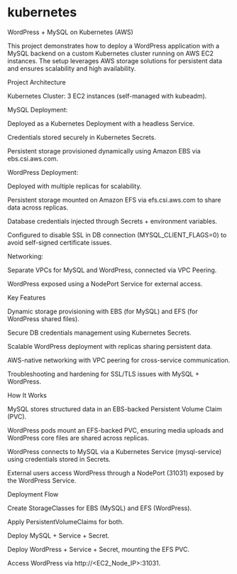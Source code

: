 # kubernetes
WordPress + MySQL on Kubernetes (AWS)

This project demonstrates how to deploy a WordPress application with a MySQL backend on a custom Kubernetes cluster running on AWS EC2 instances. The setup leverages AWS storage solutions for persistent data and ensures scalability and high availability.

Project Architecture

Kubernetes Cluster: 3 EC2 instances (self-managed with kubeadm).

MySQL Deployment:

  Deployed as a Kubernetes Deployment with a headless Service.

  Credentials stored securely in Kubernetes Secrets.

  Persistent storage provisioned dynamically using Amazon EBS via ebs.csi.aws.com.

WordPress Deployment:

  Deployed with multiple replicas for scalability.

  Persistent storage mounted on Amazon EFS via efs.csi.aws.com to share data across replicas.

  Database credentials injected through Secrets + environment variables.

  Configured to disable SSL in DB connection (MYSQL_CLIENT_FLAGS=0) to avoid self-signed certificate issues.


Networking:

  Separate VPCs for MySQL and WordPress, connected via VPC Peering.

  WordPress exposed using a NodePort Service for external access.

Key Features

  Dynamic storage provisioning with EBS (for MySQL) and EFS (for WordPress shared files).

  Secure DB credentials management using Kubernetes Secrets.

  Scalable WordPress deployment with replicas sharing persistent data.

  AWS-native networking with VPC peering for cross-service communication.

  Troubleshooting and hardening for SSL/TLS issues with MySQL + WordPress.

How It Works

  MySQL stores structured data in an EBS-backed Persistent Volume Claim (PVC).

  WordPress pods mount an EFS-backed PVC, ensuring media uploads and WordPress core files are shared across replicas.

  WordPress connects to MySQL via a Kubernetes Service (mysql-service) using credentials stored in Secrets.

  External users access WordPress through a NodePort (31031) exposed by the WordPress Service.

Deployment Flow

  Create StorageClasses for EBS (MySQL) and EFS (WordPress).

  Apply PersistentVolumeClaims for both.

  Deploy MySQL + Service + Secret.

Deploy WordPress + Service + Secret, mounting the EFS PVC.

Access WordPress via http://<EC2_Node_IP>:31031.
